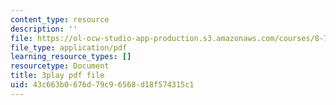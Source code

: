 ```yaml
---
content_type: resource
description: ''
file: https://ol-ocw-studio-app-production.s3.amazonaws.com/courses/8-701-introduction-to-nuclear-and-particle-physics-fall-2020/43c663b0676d79c96568d18f574315c1_JWnQZrnRUGM.pdf
file_type: application/pdf
learning_resource_types: []
resourcetype: Document
title: 3play pdf file
uid: 43c663b0-676d-79c9-6568-d18f574315c1
---
```

